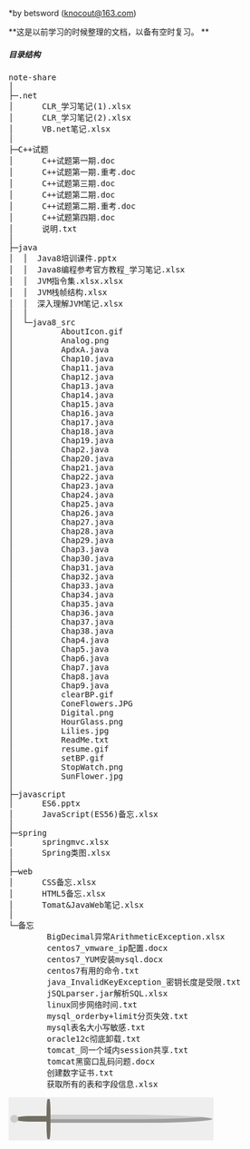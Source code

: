 
*by betsword (knocout@163.com)

**这是以前学习的时候整理的文档，以备有空时复习。 **
##### 目录结构
<pre>
note-share
│  
├─.net
│      CLR_学习笔记(1).xlsx
│      CLR_学习笔记(2).xlsx
│      VB.net笔记.xlsx
│      
├─C++试题
│      C++试题第一期.doc
│      C++试题第一期.重考.doc
│      C++试题第三期.doc
│      C++试题第二期.doc
│      C++试题第二期.重考.doc
│      C++试题第四期.doc
│      说明.txt
│      
├─java
│  │  Java8培训课件.pptx
│  │  Java8编程参考官方教程_学习笔记.xlsx
│  │  JVM指令集.xlsx.xlsx
│  │  JVM栈帧结构.xlsx
│  │  深入理解JVM笔记.xlsx
│  │  
│  └─java8_src
│          AboutIcon.gif
│          Analog.png
│          ApdxA.java
│          Chap10.java
│          Chap11.java
│          Chap12.java
│          Chap13.java
│          Chap14.java
│          Chap15.java
│          Chap16.java
│          Chap17.java
│          Chap18.java
│          Chap19.java
│          Chap2.java
│          Chap20.java
│          Chap21.java
│          Chap22.java
│          Chap23.java
│          Chap24.java
│          Chap25.java
│          Chap26.java
│          Chap27.java
│          Chap28.java
│          Chap29.java
│          Chap3.java
│          Chap30.java
│          Chap31.java
│          Chap32.java
│          Chap33.java
│          Chap34.java
│          Chap35.java
│          Chap36.java
│          Chap37.java
│          Chap38.java
│          Chap4.java
│          Chap5.java
│          Chap6.java
│          Chap7.java
│          Chap8.java
│          Chap9.java
│          clearBP.gif
│          ConeFlowers.JPG
│          Digital.png
│          HourGlass.png
│          Lilies.jpg
│          ReadMe.txt
│          resume.gif
│          setBP.gif
│          StopWatch.png
│          SunFlower.jpg
│          
├─javascript
│      ES6.pptx
│      JavaScript(ES56)备忘.xlsx
│      
├─spring
│      springmvc.xlsx
│      Spring类图.xlsx
│      
├─web
│      CSS备忘.xlsx
│      HTML5备忘.xlsx
│      Tomat&JavaWeb笔记.xlsx
│      
└─备忘
        BigDecimal异常ArithmeticException.xlsx
        centos7_vmware_ip配置.docx
        centos7_YUM安装mysql.docx
        centos7有用的命令.txt
        java_InvalidKeyException_密钥长度是受限.txt
        jSQLparser.jar解析SQL.xlsx
        linux同步网络时间.txt
        mysql_orderby+limit分页失效.txt
        mysql表名大小写敏感.txt
        oracle12c彻底卸载.txt
        tomcat_同一个域内session共享.txt
        tomcat黑窗口乱码问题.docx
        创建数字证书.txt
        获取所有的表和字段信息.xlsx
</pre>
![sword](sword.png "best sword")
